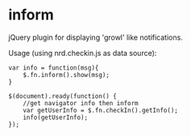 inform
========
jQuery plugin for displaying 'growl' like notifications.

Usage (using nrd.checkin.js as data source):
    
    var info = function(msg){
		$.fn.inform().show(msg);
	}

	$(document).ready(function() {
		//get navigator info then inform
		var getUserInfo = $.fn.checkIn().getInfo();
		info(getUserInfo);
	});